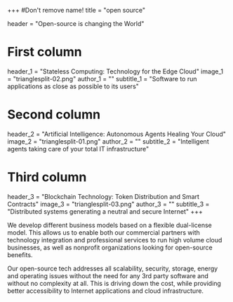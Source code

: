 +++
#Don't remove name!
title = "open source"

header = "Open-source is changing the World"

# First column
header_1 = "Stateless Computing: Technology for the Edge Cloud"
image_1 = "trianglesplit-02.png"
author_1 = ""
subtitle_1 = "Software to run applications as close as possible to its users"

# Second column
header_2 = "Artificial Intelligence: Autonomous Agents Healing Your Cloud"
image_2 = "trianglesplit-01.png"
author_2 = ""
subtitle_2 = "Intelligent agents taking care of your total IT infrastructure"

# Third column

header_3 = "Blockchain Technology: Token Distribution and Smart Contracts"
image_3 = "trianglesplit-03.png"
author_3 = ""
subtitle_3 = "Distributed systems generating a neutral and secure Internet"
+++

We develop different business models based on a flexible dual-license model. This allows us to enable both our commercial partners with technology integration and professional services to run high volume cloud businesses, as well as nonprofit organizations looking for open-source benefits.

Our open-source tech addresses all scalability, security, storage, energy and operating issues without the need for any 3rd party software and without no complexity at all. This is driving down the cost, while providing better accessibility to Internet applications and cloud infrastructure.
